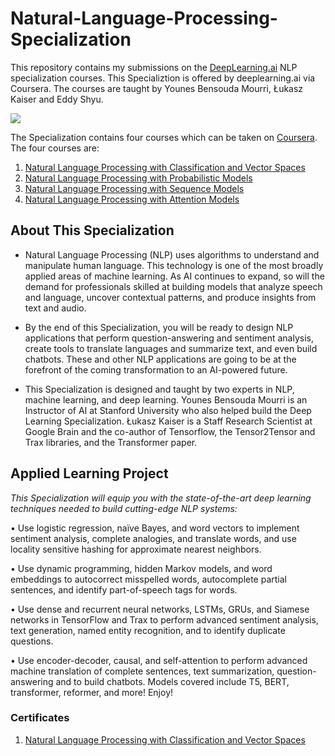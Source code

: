 # Natural-Language-Processing-Specialization

This repository contains my submissions on the [DeepLearning.ai](https://deeplearning.ai) NLP specialization courses. This Specializtion is offered by deeplearning.ai via Coursera. The courses are taught by Younes Bensouda Mourri, Łukasz Kaiser and Eddy Shyu.

![](https://github.com/bhushan-borole/natural-language-processing-specialization/blob/master/images/banner.jpg)

The Specialization contains four courses which can be taken on [Coursera](https://www.coursera.org/specializations/natural-language-processing). The four courses are:

1. [Natural Language Processing with Classification and Vector Spaces](https://github.com/aditya-bhat/Natural-Language-Processing-Specialization/tree/master/1.%20Natural%20Language%20Processing%20with%20Classification%20and%20Vector%20Spaces)
2. [Natural Language Processing with Probabilistic Models](https://github.com/aditya-bhat/Natural-Language-Processing-Specialization/tree/master/2.%20Natural%20Language%20Processing%20with%20Probabilistic%20Models)
3. [Natural Language Processing with Sequence Models](https://github.com/aditya-bhat/Natural-Language-Processing-Specialization/tree/master/3.%20Natural%20Language%20Processing%20with%20Sequence%20Models)
4. [Natural Language Processing with Attention Models](https://github.com/aditya-bhat/Natural-Language-Processing-Specialization/tree/master/4.%20Natural%20Language%20Processing%20with%20Attention%20Models)

## About This Specialization

- Natural Language Processing (NLP) uses algorithms to understand and manipulate human language. This technology is one of the most broadly applied areas of machine learning. As AI continues to expand, so will the demand for professionals skilled at building models that analyze speech and language, uncover contextual patterns, and produce insights from text and audio.

- By the end of this Specialization, you will be ready to design NLP applications that perform question-answering and sentiment analysis, create tools to translate languages and summarize text, and even build chatbots. These and other NLP applications are going to be at the forefront of the coming transformation to an AI-powered future.

- This Specialization is designed and taught by two experts in NLP, machine learning, and deep learning. Younes Bensouda Mourri is an Instructor of AI at Stanford University who also helped build the Deep Learning Specialization. Łukasz Kaiser is a Staff Research Scientist at Google Brain and the co-author of Tensorflow, the Tensor2Tensor and Trax libraries, and the Transformer paper.

## Applied Learning Project

_This Specialization will equip you with the state-of-the-art deep learning techniques needed to build cutting-edge NLP systems:_

• Use logistic regression, naïve Bayes, and word vectors to implement sentiment analysis, complete analogies, and translate words, and use locality sensitive hashing for approximate nearest neighbors.

• Use dynamic programming, hidden Markov models, and word embeddings to autocorrect misspelled words, autocomplete partial sentences, and identify part-of-speech tags for words.

• Use dense and recurrent neural networks, LSTMs, GRUs, and Siamese networks in TensorFlow and Trax to perform advanced sentiment analysis, text generation, named entity recognition, and to identify duplicate questions.

• Use encoder-decoder, causal, and self-attention to perform advanced machine translation of complete sentences, text summarization, question-answering and to build chatbots. Models covered include T5, BERT, transformer, reformer, and more!
Enjoy!

### Certificates

1. [Natural Language Processing with Classification and Vector Spaces](https://www.coursera.org/account/accomplishments/certificate/N8ZAT64BYERS)
